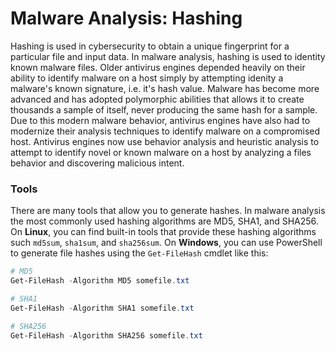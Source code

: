 # Malware Analysis: Hashing

Hashing is used in cybersecurity to obtain a unique fingerprint for a particular file and input data. In malware analysis, hashing is used to identity known malware files.
Older antivirus engines depended heavily on their ability to identify malware on a host simply by attempting idenity a malware's known signature, i.e. it's hash value.
Malware has become more advanced and has adopted polymorphic abilities that allows it to create thousands a sample of itself, never producing the same hash for a sample.
Due to this modern malware behavior, antivirus engines have also had to modernize their analysis techniques to identify malware on a compromised host. Antivirus engines now
use behavior analysis and heuristic analysis to attempt to identify novel or known malware on a host by analyzing a files behavior and discovering malicious intent.

### Tools

There are many tools that allow you to generate hashes. In malware analysis the most commonly used hashing algorithms are MD5, SHA1, and SHA256.
On **Linux**, you can find built-in tools that provide these hashing algorithms such `md5sum`, `sha1sum`, and `sha256sum`. On **Windows**, you can use PowerShell
to generate file hashes using the `Get-FileHash` cmdlet like this:

```powershell
# MD5
Get-FileHash -Algorithm MD5 somefile.txt

# SHA1
Get-FileHash -Algorithm SHA1 somefile.txt

# SHA256
Get-FileHash -Algorithm SHA256 somefile.txt
```
